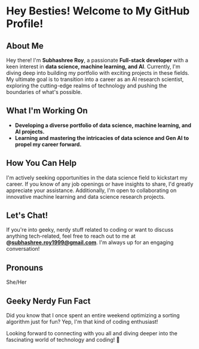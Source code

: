   # Hey Besties! Welcome to My GitHub Profile!

## About Me
Hey there! I'm **Subhashree Roy**, a passionate **Full-stack developer** with a keen interest in **data science, machine learning, and AI**. Currently, I'm diving deep into building my portfolio with exciting projects in these fields. My ultimate goal is to transition into a career as an AI research scientist, exploring the cutting-edge realms of technology and pushing the boundaries of what's possible.

## What I'm Working On
- **Developing a diverse portfolio of data science, machine learning, and AI projects.**
- **Learning and mastering the intricacies of data science and Gen AI to propel my career forward.**

## How You Can Help
I'm actively seeking opportunities in the data science field to kickstart my career. If you know of any job openings or have insights to share, I'd greatly appreciate your assistance. Additionally, I'm open to collaborating on innovative machine learning and data science research projects.

## Let's Chat!
If you're into geeky, nerdy stuff related to coding or want to discuss anything tech-related, feel free to reach out to me at ****@subhashree.roy1999@gmail.com****. I'm always up for an engaging conversation!

## Pronouns
She/Her

## Geeky Nerdy Fun Fact
Did you know that I once spent an entire weekend optimizing a sorting algorithm just for fun? Yep, I'm that kind of coding enthusiast!

Looking forward to connecting with you all and diving deeper into the fascinating world of technology and coding! 🚀
